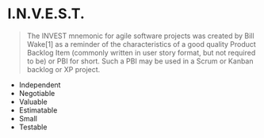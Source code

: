 # I.N.V.E.S.T.

> The INVEST mnemonic for agile software projects was created by Bill Wake[1] as a reminder of the characteristics of a good quality Product Backlog Item (commonly written in user story format, but not required to be) or PBI for short. Such a PBI may be used in a Scrum or Kanban backlog or XP project.

* Independent
* Negotiable
* Valuable
* Estimatable
* Small
* Testable


